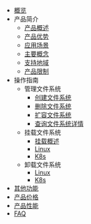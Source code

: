 
* [概览](/upfs/README)
* 产品简介
  * [产品概述](/upfs/upfs_manual_instruction/summarize)
  * [产品优势](/upfs/upfs_manual_instruction/advantage)
  * [应用场景](/upfs/upfs_manual_instruction/application)
  * [主要概念](/upfs/upfs_manual_instruction/concept)
  * [支持地域](/upfs/upfs_manual_instruction/region)
  * [产品限制](/upfs/upfs_manual_instruction/limit)
* 操作指南
  * 管理文件系统
    * [创建文件系统](/upfs/upfs_guide/create)
    * [删除文件系统](/upfs/upfs_guide/delete)
    * [扩容文件系统](/upfs/upfs_guide/extend)
    * [查询文件系统详情](/upfs/upfs_guide/describe)
  * 挂载文件系统
    * [挂载概述](/upfs/upfs_guide/overview_mount)
    * [Linux](/upfs/upfs_guide/linux_mount)
    * [K8s](/upfs/upfs_guide/k8s_mount)
  * 卸载文件系统
    * [Linux](/upfs/upfs_guide/linux_umount)
    * [K8s](/upfs/upfs_guide/k8s_umount)
* [其他功能](/upfs/other)
* [产品价格](/upfs/price)
* [产品性能](/upfs/performance)
* [FAQ](/upfs/faq)
